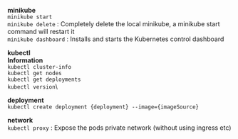 **minikube**\
 ```minikube start```\
 ```minikube delete``` : Completely delete the local minikube, a minikube start command will restart it\
 ```minikube dashboard``` : Installs and starts the Kubernetes control dashboard

**kubectl**\
 **Information**\
  ```kubectl cluster-info```\
  ```kubectl get nodes```\
  ```kubectl get deployments```\
  ```kubectl version```\
    
  **deployment**\
  ```kubectl create deployment {deployment} --image={imageSource}```
  
  **network**\
  ```kubectl proxy``` : Expose the pods private network (without using ingress etc)
  
